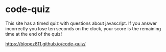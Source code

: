 # code-quiz

This site has a timed quiz with questions about javascript. If you answer incorrectly you lose ten seconds on the clock, your score is the remaining time at the end of the quiz!

https://blopez811.github.io/code-quiz/
